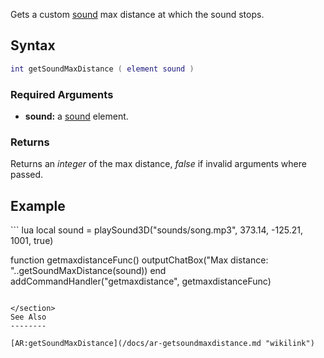 Gets a custom [sound](/docs/sound.md "wikilink") max distance at which the sound stops.

Syntax
------

``` lua
int getSoundMaxDistance ( element sound )
```

### Required Arguments

-   **sound:** a [sound](/docs/sound.md "wikilink") element.

### Returns

Returns an *integer* of the max distance, *false* if invalid arguments where passed.

Example
-------

<section name="Client" class="client" show="true">
``` lua
local sound = playSound3D("sounds/song.mp3", 373.14, -125.21, 1001, true)

function getmaxdistanceFunc()
  outputChatBox("Max distance: "..getSoundMaxDistance(sound))
end
addCommandHandler("getmaxdistance", getmaxdistanceFunc)
```

</section>
See Also
--------

[AR:getSoundMaxDistance](/docs/ar-getsoundmaxdistance.md "wikilink")
